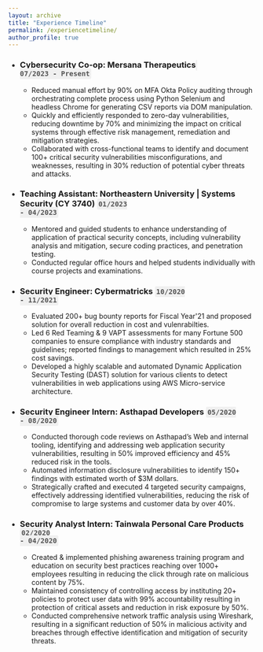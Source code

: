 ```yaml
---
layout: archive
title: "Experience Timeline"
permalink: /experiencetimeline/
author_profile: true
---
```

- ### Cybersecurity Co-op: Mersana Therapeutics     <code><span style="background-color: #f0f0f0; padding: 3px 3px; border-radius: 3px; font-weight: bold; color: #555;"> 07/2023 - Present</span></code>
    - Reduced manual effort by 90% on MFA Okta Policy auditing through orchestrating complete process using Python Selenium and headless Chrome for generating CSV reports via DOM manipulation.
    - Quickly and efficiently responded to zero-day vulnerabilities, reducing downtime by 70% and minimizing the impact on critical systems through effective risk management, remediation and mitigation strategies.
    - Collaborated with cross-functional teams to identify and document 100+ critical security vulnerabilities misconfigurations, and weaknesses, resulting in 30% reduction of potential cyber threats and attacks.

- ### Teaching Assistant: Northeastern University | Systems Security (CY 3740)      <code><span style="background-color: #f0f0f0; padding: 3px 3px; border-radius: 3px; font-weight: bold; color: #555;">01/2023 - 04/2023</span></code>
    - Mentored and guided students to enhance understanding of application of practical security concepts, including vulnerability analysis and mitigation, secure coding practices, and penetration testing.
    - Conducted regular office hours and helped students individually with course projects and examinations.

- ### Security Engineer: Cybermatricks      <code><span style="background-color: #f0f0f0; padding: 3px 3px; border-radius: 3px; font-weight: bold; color: #555;">10/2020 - 11/2021</span></code>
    - Evaluated 200+ bug bounty reports for Fiscal Year'21 and proposed solution for overall reduction in cost and vulenrabilties.
    - Led 6 Red Teaming & 9 VAPT assessments for many Fortune 500 companies to ensure compliance with industry standards and guidelines; reported findings to management which resulted in 25% cost savings.
    - Developed a highly scalable and automated Dynamic Application Security Testing (DAST) solution for various clients to detect vulnerabilities in web applications using AWS Micro-service architecture.

- ### Security Engineer Intern: Asthapad Developers     <code><span style="background-color: #f0f0f0; padding: 3px 3px; border-radius: 3px; font-weight: bold; color: #555;">05/2020 - 08/2020</span></code>
    - Conducted thorough code reviews on Asthapad’s Web and internal tooling, identifying and addressing web application security vulnerabilities, resulting in 50% improved efficiency and 45% reduced risk in the tools.
    - Automated information disclosure vulnerabilities to identify 150+ findings with estimated worth of $3M dollars.
    - Strategically crafted and executed 4 targeted security campaigns, effectively addressing identified vulnerabilities, reducing the risk of compromise to large systems and customer data by over 40%.

- ### Security Analyst Intern: Tainwala Personal Care Products      <code><span style="background-color: #f0f0f0; padding: 3px 3px; border-radius: 3px; font-weight: bold; color: #555;">02/2020 - 04/2020</span></code>
    - Created & implemented phishing awareness training program and education on security best practices reaching over 1000+ employees resulting in reducing the click through rate on malicious content by 75%.
    - Maintained consistency of controlling access by instituting 20+ policies to protect user data with 99% accountability resulting in protection of critical assets and reduction in risk exposure by 50%.
    - Conducted comprehensive network traffic analysis using Wireshark, resulting in a significant reduction of 50% in malicious activity and breaches through effective identification and mitigation of security threats.
